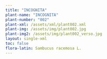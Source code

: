 ```yaml
---
title: "INCOGNITA"
plant-name: "INCOGNITA"
plant-number: "002"
plant-xml: /assets/xml/plant002.xml
plant-img: /assets/img/plant002.jpg
plant-img2: /assets/img/plant002_verso.jpg
layout: single-xml
toc: false
flora-latin: Sambucus racemosa L.
---
```

